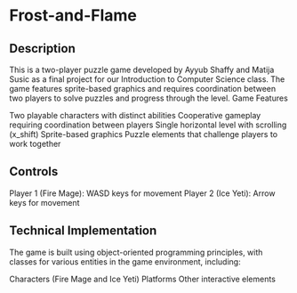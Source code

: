 # Frost-and-Flame

## Description
This is a two-player puzzle game developed by Ayyub Shaffy and Matija Susic as a final project for our Introduction to Computer Science class. The game features sprite-based graphics and requires coordination between two players to solve puzzles and progress through the level.
Game Features

Two playable characters with distinct abilities
Cooperative gameplay requiring coordination between players
Single horizontal level with scrolling (x_shift)
Sprite-based graphics
Puzzle elements that challenge players to work together

## Controls

Player 1 (Fire Mage): WASD keys for movement
Player 2 (Ice Yeti): Arrow keys for movement

## Technical Implementation
The game is built using object-oriented programming principles, with classes for various entities in the game environment, including:

Characters (Fire Mage and Ice Yeti)
Platforms
Other interactive elements
